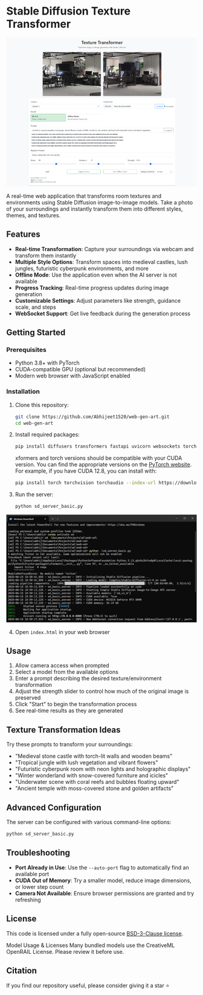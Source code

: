 # Stable Diffusion Texture Transformer

[![Demo](./images/demo.png)](https://texture-transformer.netlify.app/)

A real-time web application that transforms room textures and environments using Stable Diffusion image-to-image models. Take a photo of your surroundings and instantly transform them into different styles, themes, and textures.

## Features

- **Real-time Transformation**: Capture your surroundings via webcam and transform them instantly
- **Multiple Style Options**: Transform spaces into medieval castles, lush jungles, futuristic cyberpunk environments, and more
- **Offline Mode**: Use the application even when the AI server is not available
- **Progress Tracking**: Real-time progress updates during image generation
- **Customizable Settings**: Adjust parameters like strength, guidance scale, and steps
- **WebSocket Support**: Get live feedback during the generation process

## Getting Started

### Prerequisites

- Python 3.8+ with PyTorch
- CUDA-compatible GPU (optional but recommended)
- Modern web browser with JavaScript enabled

### Installation

1. Clone this repository:
   ```bash
   git clone https://github.com/Abhijeet1520/web-gen-art.git
   cd web-gen-art
   ```


2. Install required packages:
   ```bash
   pip install diffusers transformers fastapi uvicorn websockets torch pillow scipy
   ```

   xformers and torch versions should be compatible with your CUDA version. You can find the appropriate versions on the [PyTorch website](https://pytorch.org/get-started/locally/).
   For example, if you have CUDA 12.8, you can install with:
   ```bash
   pip install torch torchvision torchaudio --index-url https://download.pytorch.org/whl/cu128
   ```

3. Run the server:
   ```bash
   python sd_server_basic.py
   ```

![Server Demo](./images/simple%20server%20run.png)

4. Open `index.html` in your web browser

## Usage

1. Allow camera access when prompted
2. Select a model from the available options
3. Enter a prompt describing the desired texture/environment transformation
4. Adjust the strength slider to control how much of the original image is preserved
5. Click "Start" to begin the transformation process
6. See real-time results as they are generated

## Texture Transformation Ideas

Try these prompts to transform your surroundings:

- "Medieval stone castle with torch-lit walls and wooden beams"
- "Tropical jungle with lush vegetation and vibrant flowers"
- "Futuristic cyberpunk room with neon lights and holographic displays"
- "Winter wonderland with snow-covered furniture and icicles"
- "Underwater scene with coral reefs and bubbles floating upward"
- "Ancient temple with moss-covered stone and golden artifacts"

## Advanced Configuration

The server can be configured with various command-line options:

```bash
python sd_server_basic.py
```

## Troubleshooting

- **Port Already in Use**: Use the `--auto-port` flag to automatically find an available port
- **CUDA Out of Memory**: Try a smaller model, reduce image dimensions, or lower step count
- **Camera Not Available**: Ensure browser permissions are granted and try refreshing

## License

This code is licensed under a fully open-source [BSD-3-Clause license](./LICENSE).

Model Usage & Licenses
Many bundled models use the CreativeML OpenRAIL License. Please review it before use.

## Citation
If you find our repository useful, please consider giving it a star ⭐
